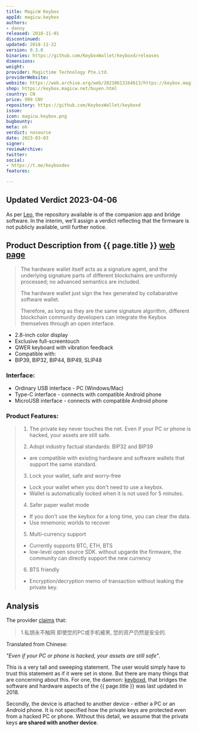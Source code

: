 ```yaml
---
title: MagicW Keybox
appId: magicw.keybox
authors:
- danny
released: 2018-11-01
discontinued: 
updated: 2018-11-22
version: 0.3.0
binaries: https://github.com/KeyboxWallet/keyboxd/releases
dimensions: 
weight: 
provider: Magictime Technology Pte.Ltd.
providerWebsite: 
website: https://web.archive.org/web/20210613164613/https://keybox.magicw.net/
shop: https://keybox.magicw.net/buyen.html
country: CN
price: 999 CNY
repository: https://github.com/KeyboxWallet/keyboxd
issue: 
icon: magicw.keybox.png
bugbounty: 
meta: ok
verdict: nosource
date: 2023-03-03
signer: 
reviewArchive: 
twitter: 
social:
- https://t.me/keyboxdev
features: 

---
```


## Updated Verdict 2023-04-06 

As per [Leo](https://gitlab.com/walletscrutiny/walletScrutinyCom/-/merge_requests/398#note_1342685484), the repository available is of the companion app and bridge software. In the interim, we'll assign a verdict reflecting that the firmware is not publicly available, until further notice. 

## Product Description from {{ page.title }} [web page](https://keybox.magicw.net/indexen.html#hdTech)

> The hardware wallet itself acts as a signature agent, and the underlying signature parts of different blockchains are uniformly processed; no advanced semantics are included.
>
> The hardware wallet just sign the hex generated by collabarative software wallet.
>
> Therefore, as long as they are the same signature algorithm, different blockchain community developers can integrate the Keybox themselves through an open interface.

- 2.8-inch color display
- Exclusive full-screentouch
- QWER keyboard with vibration feedback
- Compatible with:
 - BIP39, BIP32, BIP44, BIP49, SLIP48

### Interface:

- Ordinary USB interface - PC (Windows/Mac)
- Type-C interface - connects with compatible Android phone
- MicroUSB interface - connects with compatible Android phone


### Product Features:

> 1. The private key never touches the net. Even if your PC or phone is hacked, your assets are still safe.
>
> 2. Adopt industry factual standards: BIP32 and BIP39
> - are compatible with existing hardware and software wallets that support the same standard.
>
> 3. Lock your wallet, safe and worry-free
> - Lock your wallet when you don't need to use a keybox.
> - Wallet is automatically locked when it is not used for 5 minutes.
>
> 4. Safer paper wallet mode
> - If you don't use the keybox for a long time, you can clear the data.
> - Use mnemonic worlds to recover
>
> 5. Multi-currency support
> - Currently supports BTC, ETH, BTS
> - low-level open source SDK. without upgarde the firmware, the community can directly support the new currency
>
> 6. BTS friendly
> - Encryption/decryption memo of transaction without leaking the private key.

## Analysis 

The provider [claims](https://keybox.magicw.net/indexen.html) that:

> 1.私钥永不触网
> 即使您的PC或手机被黑,
> 您的资产仍然是安全的. 

Translated from Chinese:

*"Even if your PC or phone is hacked, your assets are still safe"*.  

This is a very tall and sweeping statement. The user would simply have to trust this statement as if it were set in stone. But there are many things that are concerning about this. For one, the daemon: [keyboxd,](https://github.com/KeyboxWallet/keyboxd) that bridges the software and hardware aspects of the {{ page.title }} was last updated in 2018. 

Secondly, the device is attached to another device - either a PC or an Android phone. It is not specified how the private keys are protected even from a hacked PC or phone. Without this detail, we assume that the private keys **are shared with another device**.    
